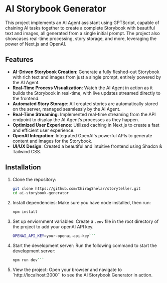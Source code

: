 # AI Storybook Generator

This project implements an AI Agent assistant using GPTScript, capable of chaining AI tasks together to create a complete Storybook with beautiful text and images, all generated from a single initial prompt. The project also showcases real-time processing, story storage, and more, leveraging the power of Next.js and OpenAI.

## Features

- **AI-Driven Storybook Creation**: Generate a fully fleshed-out Storybook with rich text and images from just a single prompt, entirely powered by the AI Agent.
- **Real-Time Process Visualization**: Watch the AI Agent in action as it builds the Storybook in real-time, with live updates streamed directly to the frontend.
- **Automated Story Storage**: All created stories are automatically stored on the server, managed seamlessly by the AI Agent.
- **Real-Time Streaming**: Implemented real-time streaming from the API endpoint to display the AI Agent’s processes as they happen.
- **Optimized User Experience**: Utilized caching in Next.js to create a fast and efficient user experience.
- **OpenAI Integration**: Integrated OpenAI's powerful APIs to generate content and images for the Storybook.
- **UI/UX Design**: Created a beautiful and intuitive frontend using Shadcn & Tailwind CSS.

## Installation

1. Clone the repository:
   ```bash
   git clone https://github.com/ChiragShelar/storyteller.git
   cd ai-storybook-generator
    ```
2. Install dependencies:
    Make sure you have node installed, then run:
    ```bash
    npm install
    ```
3. Set up enviornment variables:
    Create a `.env` file in the root directory of the project to add your openAI API key.
    ```bash
    OPENAI_API_KEY=your-openai-api-key```
4. Start the development server:
    Run the following command to start the development server:
    ```bash
    npm run dev```
5. View the project:
    Open your browser and navigate to `http://localhost:3000`` to see the AI Storybook Generator in action.